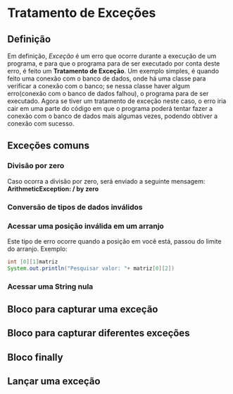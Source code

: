 # Tratamento de Exceções

## Definição
Em definição, _Exceção_ é um erro que ocorre durante a execução de um programa, e para que o programa para de ser executado por conta deste erro, é feito um **Tratamento de Exceção**. Um exemplo simples, é quando feito uma conexão com o banco de dados, onde há uma classe para verificar a conexão com o banco; se nessa classe haver algum erro(conexão com o banco de dados falhou), o programa para de ser executado. Agora se tiver um tratamento de exceção neste caso, o erro iria cair em uma parte do código em que o programa poderá tentar fazer a conexão com o banco de dados mais algumas vezes, podendo obtiver a conexão com sucesso.
## Exceções comuns
### Divisão por zero
Caso ocorra a divisão por zero, será enviado a seguinte mensagem:
**ArithmeticException: / by zero**

### Conversão de tipos de dados inválidos
### Acessar uma posição inválida em um arranjo
Este tipo de erro ocorre quando a posição em você está, passou do limite do arranjo.
Exemplo:
```java
int [0][1]matriz
System.out.println("Pesquisar valor: "+ matriz[0][2])
```

### Acessar uma String nula
## Bloco para capturar uma exceção
## Bloco para capturar diferentes exceções
## Bloco finally
## Lançar uma exceção
